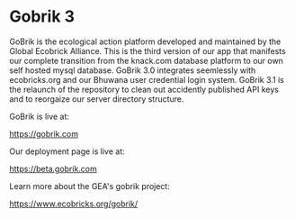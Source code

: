 # Gobrik 3

GoBrik is the ecological action platform developed and maintained by the Global Ecobrick Alliance.  This is the third version of our app that manifests our complete transition from the knack.com database platform to our own self hosted mysql database.  GoBrik 3.0 integrates seemlessly with ecobricks.org and our Bhuwana user credential login system.  GoBrik 3.1 is the relaunch of the repository to clean out accidently published API keys and to reorgaize our server directory structure.

GoBrik is live at:

https://gobrik.com

Our deployment page is live at:

https://beta.gobrik.com



Learn more about the GEA's gobrik project:

https://www.ecobricks.org/gobrik/

